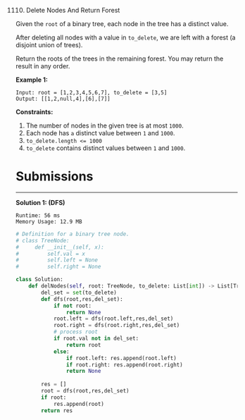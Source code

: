 1110. Delete Nodes And Return Forest

Given the `root` of a binary tree, each node in the tree has a distinct value.

After deleting all nodes with a value in `to_delete`, we are left with a forest (a disjoint union of trees).

Return the roots of the trees in the remaining forest.  You may return the result in any order.

 

**Example 1:**


```
Input: root = [1,2,3,4,5,6,7], to_delete = [3,5]
Output: [[1,2,null,4],[6],[7]]
```

**Constraints:**

1. The number of nodes in the given tree is at most `1000`.
1. Each node has `a` distinct value between `1` and `1000`.
1. `to_delete.length <= 1000`
1. `to_delete` contains distinct values between `1` and `1000`.

# Submissions
---
**Solution 1: (DFS)**
```
Runtime: 56 ms
Memory Usage: 12.9 MB
```
```python
# Definition for a binary tree node.
# class TreeNode:
#     def __init__(self, x):
#         self.val = x
#         self.left = None
#         self.right = None

class Solution:
    def delNodes(self, root: TreeNode, to_delete: List[int]) -> List[TreeNode]:
        del_set = set(to_delete) 
        def dfs(root,res,del_set):
            if not root:
                return None
            root.left = dfs(root.left,res,del_set)
            root.right = dfs(root.right,res,del_set)
            # process root
            if root.val not in del_set:
                return root
            else:
                if root.left: res.append(root.left)
                if root.right: res.append(root.right)
                return None
            
        res = []
        root = dfs(root,res,del_set)
        if root:
            res.append(root)
        return res
```